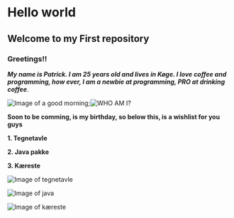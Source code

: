 # Hello world #
## **Welcome to my First repository** ##
### Greetings!! ###
***My name is Patrick. I am 25 years old and lives in Køge.
I love coffee and programming, how ever, I am a newbie at programming, PRO at drinking coffee***.

![Image of a good morning](https://media2.giphy.com/media/f3FoIzAbLy5sA/200.webp?cid=790b76112e0c7125eea97e9fff91e3bb99d690c3b461e78a&rid=200.webp);![WHO AM I?](https://media2.giphy.com/media/l1KVb2dUcmuGG4tby/100.webp?cid=790b761126f7c59f189f294a3d345d3daf829b9453863189&rid=100.webp)


**Soon to be comming, is my birthday, so below this, is a wishlist for you guys**

**1. Tegnetavle**

**2. Java pakke**

**3. Kæreste**

![Image of tegnetavle](https://www.pricerunner.dk/product/640x640/1868934762/Wacom-Intuos-Small.jpg?c=0.7)

![Image of java](https://static.javatpoint.com/images/core/java-features.png)

![Image of kæreste](https://www.40plus.dk/images_v2/find-en-kaereste.jpg)

